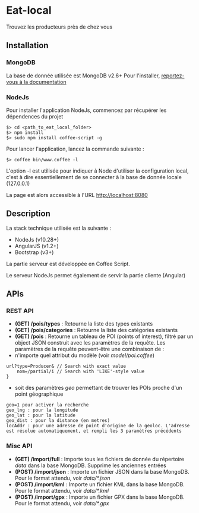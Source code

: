 Eat-local
=========

Trouvez les producteurs près de chez vous


## Installation

### MongoDB

La base de donnée utilisée est MongoDB v2.6+
Pour l'installer, [reportez-vous à la documentation](http://docs.mongodb.org/manual/installation/)

### NodeJs

Pour installer l'application NodeJs, commencez par récupérer les dépendences du projet

```
$> cd <path_to_eat_local_folder>
$> npm install
$> sudo npm install coffee-script -g
```

Pour lancer l'application, lancez la commande suivante :

```
$> coffee bin/www.coffee -l
```

L'option -l est utilisée pour indiquer à Node d'utiliser la configuration local, c'est à dire essentiellement de se
connecter à la base de donnée locale (127.0.0.1)

La page est alors accessible à l'URL [http://localhost:8080](http://localhost:8080)


## Description

La stack technique utilisée est la suivante :
- NodeJs (v10.28+)
- AngularJS (v1.2+)
- Bootstrap (v3+)

La partie serveur est développée en Coffee Script.

Le serveur NodeJs permet également de servir la partie cliente (Angular)


## APIs

### REST API
- **(GET) /pois/types** : Retourne la liste des types existants
- **(GET) /pois/categories** : Retourne la liste des catégories existants
- **(GET) /pois** : Retourne un tableau de POI (points of interest), filtré par un object JSON construit avec les paramètres de la requête.
Les paramètres de la requête peuvent-être une combinaison de :
 - n'importe quel attribut du modèle (voir _model/poi.coffee_)
 
```
url?type=Producer& // Search with exact value
    nom=/partial/i // Search with 'LIKE'-style value
}
```
 
 - soit des paramètres _geo_ permettant de trouver les POIs proche d'un point géographique

```
geo=1 pour activer la recherche
geo_lng : pour la longitude
geo_lat : pour la latitude
geo_dist : pour la distance (en metres)
locAddr : pour une adresse de point d'origine de la geoloc. L'adresse est résolue automatiquement, et rempli les 3 paramètres précédents
```

### Misc API
- **(GET) /import/full** : Importe tous les fichiers de donnée du répertoire _data_ dans la base MongoDB. Supprime les anciennes entrées
- **(POST) /import/json** : Importe un fichier JSON dans la base MongoDB. Pour le format attendu, voir _data/*.json_
- **(POST) /import/kml** : Importe un fichier KML dans la base MongoDB. Pour le format attendu, voir _data/*.kml_
- **(POST) /import/gpx** : Importe un fichier GPX dans la base MongoDB. Pour le format attendu, voir _data/*.gpx_
